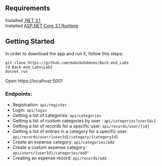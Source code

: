 ## Requirements
Installed [.NET 3.1](https://dotnet.microsoft.com/en-us/download/dotnet/thank-you/sdk-3.1.424-windows-x64-installer)  
Installed [ASP.NET Core 3.1 Runtime](https://dotnet.microsoft.com/en-us/download/dotnet/thank-you/runtime-aspnetcore-3.1.30-windows-x64-installer?cid=getdotnetcore)
## Getting Started
In order to download the app and run it, follow this steps:
```
git clone https://github.com/maksbohdanov/Back-end_Labs
cd Back-end_Labs\Lab2
dotnet run
```
Open https://localhost:5001
### Endpoints:
* Registration: `api/register`
* Login: `api/login`
* Getting a list of categories: `api/categories`
* Getting a list of custom categories by user : `api/categories?userId=1`
* Getting a list of records for a specific user: `api/records/user/{id}`
* Getting a list of entries in a category for a specific user: `api/records/user/{userId}/category/{categoryId}`
* Create an expense category: `api/categories/add`
* Create a custom expense category: `api/users/{userId}/categories/add"`
* Creating an expense record: `api/records/add`
